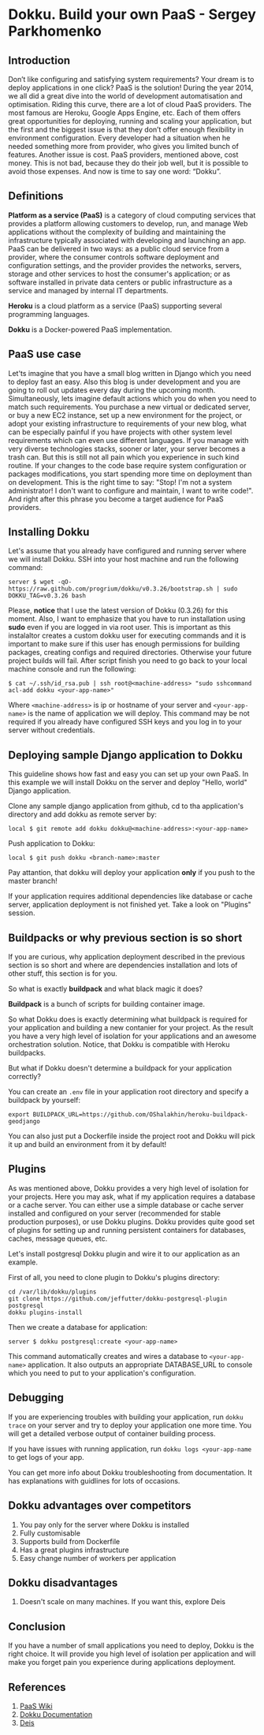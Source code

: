 # Dokku. Build your own PaaS - Sergey Parkhomenko

## Introduction
Don’t like configuring and satisfying system requirements? Your dream is to deploy applications in one click? 
PaaS is the solution! During the year 2014, we all did a great dive into the world of development automatisation and 
optimisation. Riding this curve, there are a lot of cloud PaaS providers. The most famous are Heroku,
Google Apps Engine, etc. Each of them offers great opportunities for deploying, running and scaling your application,
but the first and the biggest issue is that they don’t offer enough flexibility in environment configuration.
Every developer had a situation when he needed something more from provider, who gives you limited bunch of features.
Another issue is cost. PaaS providers, mentioned above, cost money. This is not bad, because they do their job well,
but it is possible to avoid those expenses. And now is time to say one word: “Dokku”.

## Definitions
**Platform as a service (PaaS)** is a category of cloud computing services that provides a platform allowing customers
to develop, run, and manage Web applications without the complexity of building and maintaining the infrastructure
typically associated with developing and launching an app. PaaS can be delivered in two ways: as a public cloud
service from a provider, where the consumer controls software deployment and configuration settings, and the provider
provides the networks, servers, storage and other services to host the consumer's application; or as software
installed in private data centers or public infrastructure as a service and managed by internal IT departments.

**Heroku** is a cloud platform as a service (PaaS) supporting several programming languages.

**Dokku** is a Docker-powered PaaS implementation.

## PaaS use case
Let'ts imagine that you have a small blog written in Django which you need to deploy fast an easy. Also this blog is
under development and you are going to roll out updates every day during the upcoming month. Simultaneously, lets
imagine default actions which you do when you need to match such requirements. You purchase a new virtual or
dedicated server, or buy a new EC2 instance, set up a new environment for the project, or adopt your existing
infrastructure to requirements of your new blog, what can be especially painful if you have projects with other
system level requirements which can even use different languages. If you manage with very diverse technologies
stacks, sooner or later, your server becomes a trash can. But this is still not all pain which you experience in
such kind routine. If your changes to the code base require system configuration or packages modifications, you start
spending more time on deployment than on development. This is the right time to say: "Stop! I'm not a system
administrator! I don't want to configure and maintain, I want to write code!". And right after this phrase you become
a target audience for PaaS providers.

## Installing Dokku
Let's assume that you already have configured and running server where we will install Dokku.
SSH into your host machine and run the following command:
```
server $ wget -qO- https://raw.github.com/progrium/dokku/v0.3.26/bootstrap.sh | sudo DOKKU_TAG=v0.3.26 bash
```
Please, **notice** that I use the latest version of Dokku (0.3.26) for this moment.
Also, I want to emphasize that you have to run installation using **sudo** even if you are logged in via root user. This is important as this instalaltor creates a custom dokku user for executing commands and it is important to make sure if this user has enough permissions for building packages, creating configs and required directories. Otherwise your future project builds will fail.
After script finish you need to go back to your local machine console and run the following:
```
$ cat ~/.ssh/id_rsa.pub | ssh root@<machine-address> "sudo sshcommand acl-add dokku <your-app-name>"
```
Where `<machine-address>` is ip or hostname of your server and `<your-app-name>` is the name of application we will deploy. This command may be not required if you already have configured SSH keys and you log in to your server without credentials.

## Deploying sample Django application to Dokku
This guideline shows how fast and easy you can set up your own PaaS. In
this example we will install Dokku on the server and deploy "Hello, world" Django application.

Clone any sample django application from github, cd to tha application's directory and add dokku as remote server by:
  ```
  local $ git remote add dokku dokku@<machine-address>:<your-app-name>
  ```
Push application to Dokku:
  ```
  local $ git push dokku <branch-name>:master
  ```
Pay attantion, that dokku will deploy your application **only** if you push to the master branch!

If your application requires additional dependencies like database or cache server, application deployment is not finished yet. Take a look on "Plugins" session.

## Buildpacks or why previous section is so short
If you are curious, why application deployment described in the previous section is so short and where are dependencies installation and lots of other stuff, this section is for you.

So what is exactly **buildpack** and what black magic it does?

**Buildpack** is a bunch of scripts for building container image.

So what Dokku does is exactly determining what buildpack is required for your application and building a new contanier for your project. As the result you have a very high level of isolation for your applications and an awesome orchestration solution. Notice, that Dokku is compatible with Heroku buildpacks.

But what if Dokku doesn't determine a buildpack for your application correctly?

You can create an `.env` file in your application root directory and specify a buildpack by yourself:
  ```
  export BUILDPACK_URL=https://github.com/OShalakhin/heroku-buildpack-geodjango
  ```
  
  You can also just put a Dockerfile inside the project root and Dokku will pick it up and build an environment from it by default!

## Plugins
As was mentioned above, Dokku provides a very high level of isolation for your projects. Here you may ask, what if my application requires a database or a cache server. You can either use a simple database or cache server installed and configured on your server (recommended for stable production purposes), or use Dokku plugins. Dokku provides quite good set of plugins for setting up and running persistent containers for databases, caches, message queues, etc.

Let's install postgresql Dokku plugin and wire it to our application as an example.

First of all, you need to clone plugin to Dokku's plugins directory:
```
cd /var/lib/dokku/plugins
git clone https://github.com/jeffutter/dokku-postgresql-plugin postgresql
dokku plugins-install
```
Then we create a database for application:
```
server $ dokku postgresql:create <your-app-name>
```
This command automatically creates and wires a database to `<your-app-name>` application. It also outputs an appropriate DATABASE_URL to console which you need to put to your application's configuration.

## Debugging
If you are experiencing troubles with building your application, run `dokku trace` on your server and try to deploy your application one more time. You will get a detailed verbose output of container building process.

If you have issues with running application, run `dokku logs <your-app-name` to get logs of your app. 

You can get more info about Dokku troubleshooting from documentation. It has explanations with guidlines for lots of occasions.

## Dokku advantages over competitors
1. You pay only for the server where Dokku is installed
2. Fully customisable
3. Supports build from Dockerfile
4. Has a great plugins infrastructure
5. Easy change number of workers per application

## Dokku disadvantages
1. Doesn't scale on many machines. If you want this, explore Deis

## Conclusion
If you have a number of small applications you need to deploy, Dokku is the right choice. It will provide you high
level of isolation per application and will make you forget pain you experience during applications deployment.

## References

1. [PaaS Wiki](https://en.wikipedia.org/wiki/Platform_as_a_service)
2. [Dokku Documentation](http://progrium.viewdocs.io/dokku/)
3. [Deis](http://deis.io/)
